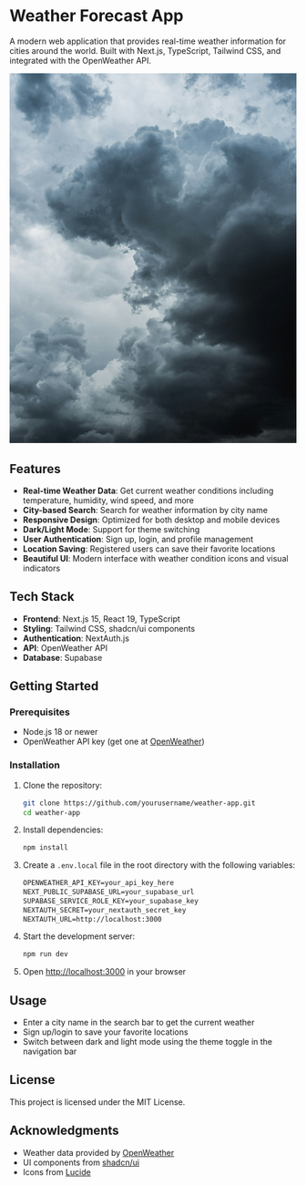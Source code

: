 # Weather Forecast App

A modern web application that provides real-time weather information for cities around the world. Built with Next.js, TypeScript, Tailwind CSS, and integrated with the OpenWeather API.

![Weather App Screenshot](public/weather-bg.jpg)

## Features

- **Real-time Weather Data**: Get current weather conditions including temperature, humidity, wind speed, and more
- **City-based Search**: Search for weather information by city name
- **Responsive Design**: Optimized for both desktop and mobile devices
- **Dark/Light Mode**: Support for theme switching
- **User Authentication**: Sign up, login, and profile management
- **Location Saving**: Registered users can save their favorite locations
- **Beautiful UI**: Modern interface with weather condition icons and visual indicators

## Tech Stack

- **Frontend**: Next.js 15, React 19, TypeScript
- **Styling**: Tailwind CSS, shadcn/ui components
- **Authentication**: NextAuth.js
- **API**: OpenWeather API
- **Database**: Supabase

## Getting Started

### Prerequisites

- Node.js 18 or newer
- OpenWeather API key (get one at [OpenWeather](https://openweathermap.org/api))

### Installation

1. Clone the repository:

   ```bash
   git clone https://github.com/yourusername/weather-app.git
   cd weather-app
   ```

2. Install dependencies:

   ```bash
   npm install
   ```

3. Create a `.env.local` file in the root directory with the following variables:

   ```
   OPENWEATHER_API_KEY=your_api_key_here
   NEXT_PUBLIC_SUPABASE_URL=your_supabase_url
   SUPABASE_SERVICE_ROLE_KEY=your_supabase_key
   NEXTAUTH_SECRET=your_nextauth_secret_key
   NEXTAUTH_URL=http://localhost:3000
   ```

4. Start the development server:

   ```bash
   npm run dev
   ```

5. Open [http://localhost:3000](http://localhost:3000) in your browser

## Usage

- Enter a city name in the search bar to get the current weather
- Sign up/login to save your favorite locations
- Switch between dark and light mode using the theme toggle in the navigation bar

## License

This project is licensed under the MIT License.

## Acknowledgments

- Weather data provided by [OpenWeather](https://openweathermap.org/)
- UI components from [shadcn/ui](https://ui.shadcn.com/)
- Icons from [Lucide](https://lucide.dev/)
